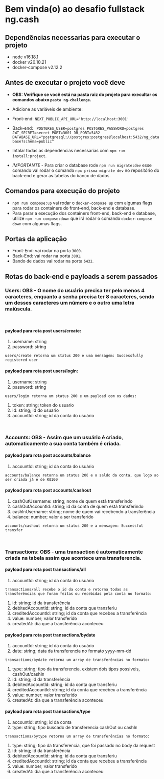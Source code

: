 # Bem vinda(o) ao desafio fullstack ng.cash

## Dependências necessarias para executar o projeto

- node v16.18.1
- docker v20.10.21
- docker-compose v2.12.2

## Antes de executar o projeto você deve

- **OBS: Verifique se você está na pasta raiz do projeto para execultar os comandos abaixo `pasta ng-challenge`.**

- Adicione as variáveis de ambiente:
- Front-end: `NEXT_PUBLIC_API_URL='http://localhost:3001'`
- Back-end: ` POSTGRES_USER=postgres POSTGRES_PASSWORD=postgres JWT_SECRET=secret PORT=3001 DB_PORT=5432 DATABASE_URL="postgresql://postgres:postgres@localhost:5432/ng_database?schema=public"`

- Intalar todas as dependencias necessarias com `npm rum install:project`.
- _IMPORTANTE_ - Para criar o database rode `npm run migrate:dev` esse comando vai rodar o comando `npx prisma migrate dev` no repositório do back-end e gerar as tabelas do banco de dados.

## Comandos para execução do projeto

- `npm rum compose:up` vai rodar o `docker-compose up` com algumas flags para rodar os containers do front-end, back-end e database.
- Para parar a execução dos containers front-end, back-end e database, utilize `npm rum compose:down` que irá rodar o comando `docker-compose down` com algumas flags.

## Portas da aplicação

- Front-End: vai rodar na porta `3000`.
- Back-End: vai rodar na porta `3001`.
- Bando de dados vai rodar na porta `5432`.

## Rotas do back-end e payloads a serem passados

### Users: OBS - O nome do usuário precisa ter pelo menos 4 caracteres, enquanto a senha precisa ter 8 caracteres, sendo um desses caracteres um número e o outro uma letra maiúscula.

<br />

#### payload para rota post users/create:

1. username: string
2. password: string

`users/create retorna um status 200 e uma mensagem: Successfully registered user`

#### payload para rota post users/login:

1. username: string
2. password: string

`users/login retorna um status 200 e um payload com os dados:`

1. token: string; token do usuario
2. id: string; id do usuario
3. accountId: string; id da conta do usuário

<br />

### Accounts: OBS - Assim que um usuário é criado, automaticamente a sua conta também é criada.

#### payload para rota post accounts/balance

1. accountId: string; id da conta do usuário

`accounts/balance retorna um status 200 e o saldo da conta, que logo ao ser criada já é de R$100`

#### payload para rota post accounts/cashout

1. cashOutUsername: string; nome de quem está transferindo
2. cashOutAccountId: string; id da conta de quem está transferindo
3. cashInUsername: string; nome de quem vai recebendo a transferência
4. balance: number; valor a ser transferido

`accounts/cashout retorna um status 200 e a mensagem: Successful transfer`

<br />

### Transactions: OBS - uma transaction é automaticamente criada na tabela assim que acontece uma transferencia.

#### payload para rota post transactions/all

1. accountId: string; id da conta do usuário

`transactions/all recebe o id da conta e retorna todas as transferências que foram feitas ou recebidas pela conta no formato:`

1. id: string; id da transferência
2. debitedAccountId: string; id da conta que transferiu
3. creditedAccountId: string; id da conta que recebeu a transferência
4. value: number; valor transferido
5. createdAt: dia que a transferência aconteceu

#### payload para rota post transactions/bydate

1. accountId: string; id da conta do usuário
2. date: string; data da transferencia no formato yyyy-mm-dd

`transactions/bydate retorna um array de transferências no formato:`

1. type: string; tipo da transferencia, existem dois tipos possiveis, cashOut/cashIn
2. id: string; id da transferência
3. debitedAccountId: string; id da conta que transferiu
4. creditedAccountId: string; id da conta que recebeu a transferência
5. value: number; valor transferido
6. createdAt: dia que a transferência aconteceu

#### payload para rota post transactions/type

1. accountId: string; id da conta
2. type: string; tipo buscado de transferencia cashOut ou cashIn

`transactions/bytype retorna um array de transferências no formato:`

1. type: string; tipo da transferencia, que foi passado no body da request
2. id: string; id da transferência
3. debitedAccountId: string; id da conta que transferiu
4. creditedAccountId: string; id da conta que recebeu a transferência
5. value: number; valor transferido
6. createdAt: dia que a transferência aconteceu
